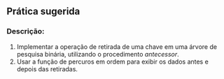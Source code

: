 ## Prática sugerida

### Descrição:
1. Implementar a operação de retirada de uma chave em uma árvore de pesquisa binária, utilizando o procedimento <i>antecessor</i>.
2. Usar a função de percuros em ordem para exibir os dados antes e depois das retiradas.